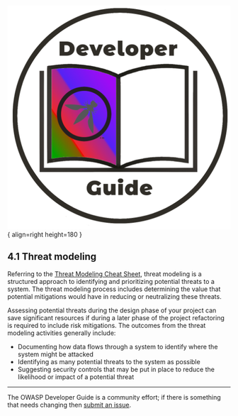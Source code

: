 ![Developer guide logo](../../assets/images/dg_logo_bbd.png "OWASP Developer Guide"){ align=right height=180 }

## 4.1 Threat modeling

Referring to the [Threat Modeling Cheat Sheet][cstm],
threat modeling is a structured approach to identifying and prioritizing potential threats to a system.
The threat modeling process includes determining the value that potential mitigations would have
in reducing or neutralizing these threats.

Assessing potential threats during the design phase of your project can save significant resources
if during a later phase of the project refactoring is required to include risk mitigations.
The outcomes from the threat modeling activities generally include:

* Documenting how data flows through a system to identify where the system might be attacked
* Identifying as many potential threats to the system as possible
* Suggesting security controls that may be put in place to reduce the likelihood or impact of a potential threat

----

The OWASP Developer Guide is a community effort; if there is something that needs changing then [submit an issue][issue0601].

[cstm]: https://cheatsheetseries.owasp.org/cheatsheets/Threat_Modeling_Cheat_Sheet
[issue0601]: https://github.com/OWASP/DevGuide/issues/new?labels=enhancement&template=request.md&title=Update:%2004-design/01-threat-modeling/00-toc
